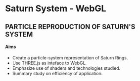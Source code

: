 # Saturn System - WebGL 
## PARTICLE REPRODUCTION OF SATURN'S SYSTEM

#### Aims
* Create a particle-system representation of Saturn Rings. 
* Use THREE.js as inteface to WebGL.
* Emphasize use of shaders and technologies studied. 
* Summary study on efficiency of application.